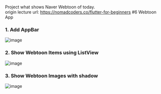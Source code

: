 Project what shows Naver Webtoon of today.   
origin lecture url: https://nomadcoders.co/flutter-for-beginners #6 Webtoon App

### 1. Add AppBar
![image](https://user-images.githubusercontent.com/63082842/214854880-e58fd1c5-0a51-4396-aeb5-1927238fc6a2.png)

### 2. Show Webtoon Items using ListView
![image](https://user-images.githubusercontent.com/63082842/215256112-4daa8ba1-c12b-4548-a192-3de215ce9e40.png)

### 3. Show Webtoon Images with shadow
![image](https://user-images.githubusercontent.com/63082842/215257094-2b67b736-202a-4b45-ab40-dde8e9f48f68.png)
